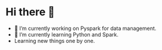   <h1> Hi there 👋</h1>  
  
- 🔭 I’m currently working on Pyspark for data management.
- 🌱 I’m currently learning Python and Spark.
- Learning new things one by one.



